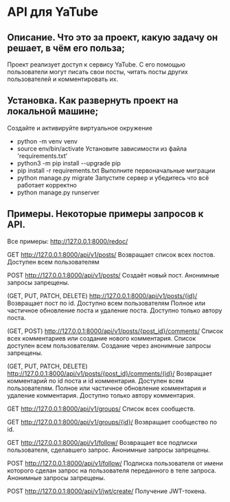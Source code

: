 # API для YaTube

## Описание. Что это за проект, какую задачу он решает, в чём его польза;
Проект реализует доступ к сервису YaTube. С его помощью пользователи могут писать свои посты, 
читать посты других пользователей и комментировать их.

## Установка. Как развернуть проект на локальной машине;
Создайте и активируйте виртуальное окружение
- python -m venv venv
- source env/bin/activate
Установите зависимости из файла 'requirements.txt'
- python3 -m pip install --upgrade pip
- pip install -r requirements.txt
Выполните первоначальные миграции
- python manage.py migrate
Запустите сервер и убедитесь что всё работает корректно
- python manage.py runserver

## Примеры. Некоторые примеры запросов к API.
Все примеры:
http://127.0.0.1:8000/redoc/

GET http://127.0.0.1:8000/api/v1/posts/
Возвращает список всех постов. Доступен всем пользователям
 
POST http://127.0.0.1:8000/api/v1/posts/
Создаёт новый пост. Анонимные запросы запрещены.

(GET, PUT, PATCH, DELETE) http://127.0.0.1:8000/api/v1/posts/{id}/
Возвращает пост по id. Доступно всем пользователям
Полное или частичное обновление поста и удаление поста. Доступно только автору поста.

(GET, POST) http://127.0.0.1:8000/api/v1/posts/{post_id}/comments/
Список всех комментариев или создание нового комментария.
Список доступен всем пользователям.
Создание через анонимные запросы запрещены.

(GET, PUT, PATCH, DELETE) http://127.0.0.1:8000/api/v1/posts/{post_id}/comments/{id}/
Возвращает комментарий по id поста и id комментария. Доступен всем пользователям.
Полное или частичное обновление комментария и удаление комментария. Доступно только автору комментария.

GET http://127.0.0.1:8000/api/v1/groups/
Список всех сообществ.

GET http://127.0.0.1:8000/api/v1/groups/{id}/
Возвращает сообщество по id.

GET http://127.0.0.1:8000/api/v1/follow/
Возвращает все подписки пользователя, сделавшего запрос. Анонимные запросы запрещены.

POST http://127.0.0.1:8000/api/v1/follow/
Подписка пользователя от имени которого сделан запрос на пользователя переданного в теле запроса. 
Анонимные запросы запрещены.

POST http://127.0.0.1:8000/api/v1/jwt/create/
Получение JWT-токена.